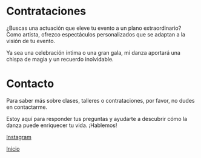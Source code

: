 # Contrataciones

¿Buscas una actuación que eleve tu evento a un plano extraordinario? Como artista, ofrezco espectáculos personalizados que se adaptan a la visión de tu evento. 

Ya sea una celebración íntima o una gran gala, mi danza aportará una chispa de magia y un recuerdo inolvidable.

# Contacto

Para saber más sobre clases, talleres o contrataciones, por favor, no dudes en contactarme. 

Estoy aquí para responder tus preguntas y ayudarte a descubrir cómo la danza puede enriquecer tu vida. ¡Hablemos!

[Instagram](https://www.instagram.com/olivia_robles_/)





[Inicio](index)

